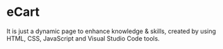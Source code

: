 # eCart
It is just a dynamic page to enhance knowledge &amp; skills, created by using HTML, CSS, JavaScript and Visual Studio Code tools.
